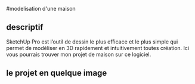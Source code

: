 #modelisation d'une maison

## descriptif 
SketchUp Pro est l’outil de dessin le plus efficace et le plus simple qui permet de modéliser en 3D rapidement et intuitivement toutes création.
Ici vous pourrais trouver mon projet de maison sur ce logiciel.

## le projet en quelque image

